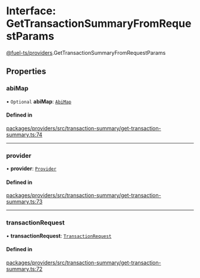 # Interface: GetTransactionSummaryFromRequestParams

[@fuel-ts/providers](/api/Providers/index.md).GetTransactionSummaryFromRequestParams

## Properties

### abiMap

• `Optional` **abiMap**: [`AbiMap`](/api/Providers/index.md#abimap)

#### Defined in

[packages/providers/src/transaction-summary/get-transaction-summary.ts:74](https://github.com/FuelLabs/fuels-ts/blob/8425f9ae/packages/providers/src/transaction-summary/get-transaction-summary.ts#L74)

___

### provider

• **provider**: [`Provider`](/api/Providers/Provider.md)

#### Defined in

[packages/providers/src/transaction-summary/get-transaction-summary.ts:73](https://github.com/FuelLabs/fuels-ts/blob/8425f9ae/packages/providers/src/transaction-summary/get-transaction-summary.ts#L73)

___

### transactionRequest

• **transactionRequest**: [`TransactionRequest`](/api/Providers/index.md#transactionrequest)

#### Defined in

[packages/providers/src/transaction-summary/get-transaction-summary.ts:72](https://github.com/FuelLabs/fuels-ts/blob/8425f9ae/packages/providers/src/transaction-summary/get-transaction-summary.ts#L72)
